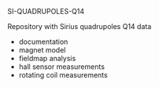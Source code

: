 SI-QUADRUPOLES-Q14

Repository with Sirius quadrupoles Q14 data

- documentation
- magnet model
- fieldmap analysis
- hall sensor measurements
- rotating coil measurements

